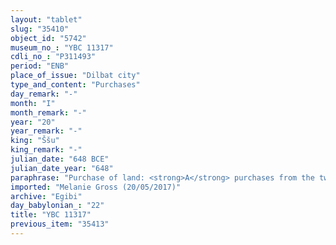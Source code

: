 ```yaml
---
layout: "tablet"
slug: "35410"
object_id: "5742"
museum_no_: "YBC 11317"
cdli_no_: "P311493"
period: "ENB"
place_of_issue: "Dilbat city"
type_and_content: "Purchases"
day_remark: "-"
month: "I"
month_remark: "-"
year: "20"
year_remark: "-"
king: "Ššu"
king_remark: "-"
julian_date: "648 BCE"
julian_date_year: "648"
paraphrase: "Purchase of land: <strong>A</strong> purchases from the two brothers <strong>B<sub>1</sub></strong> and <strong>B<sub>2</sub></strong> as well as their mother <strong><sup>f</sup>B<sub>3</sub></strong> garden land<em> </em>(<em>qutānu</em>). The sold land is located at the Lagamal Canal (<em>harru &scaron;a Lagamal</em>) and the &Scaron;ama&scaron; Gate (<em>abul &Scaron;ama&scaron;</em>) in Dilbat. Witnesses and scribe. Fingernail impressions. Additional note: This transaction took place during times of hardship when the enemy sieged the city and the price for 0;0.0.3 kor (3 l) barley was 1 shekel of silver.<br /> <br /> <strong>A</strong> = Marduk-&scaron;āpik-zēri/Bammāya//Egibi; <strong>B<sub>1</sub></strong> = Nab&ucirc;-ittab&scaron;i-lē&scaron;ir/Labā&scaron;i//Basia; <strong>B<sub>2</sub></strong> = Marduk-&scaron;umu-ibni/Labā&scaron;i//Basia; <strong><sup>f</sup>B<sub>3</sub></strong> = Bēlessunu, mother of <strong>B<sub>1</sub></strong> and <strong>B<sub>2</sub></strong><br /> &nbsp;"
imported: "Melanie Gross (20/05/2017)"
archive: "Egibi"
day_babylonian_: "22"
title: "YBC 11317"
previous_item: "35413"
---
```

